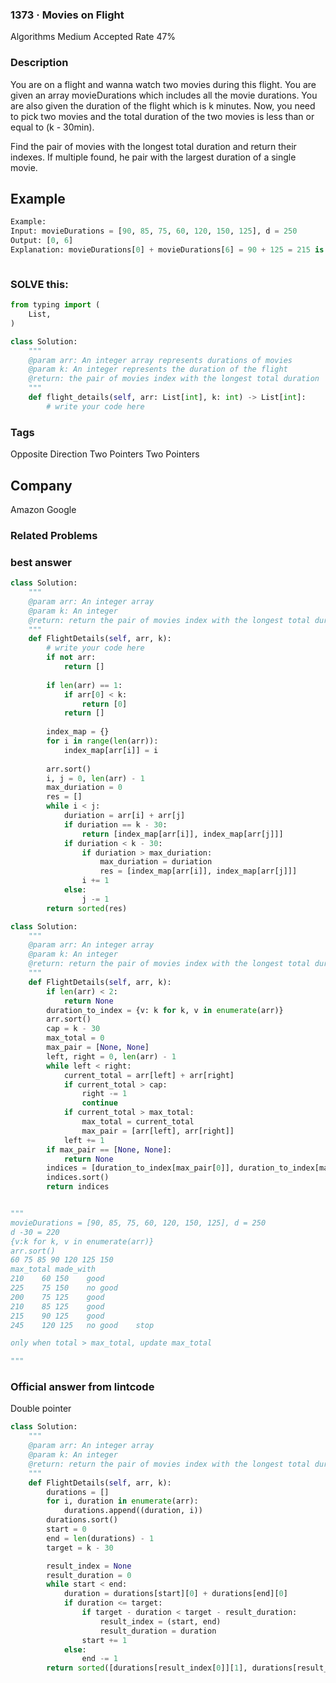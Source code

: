### 1373 · Movies on Flight
Algorithms
Medium
Accepted Rate
47%


### Description
You are on a flight and wanna watch two movies during this flight.
You are given an array movieDurations which includes all the movie durations.
You are also given the duration of the flight which is k minutes.
Now, you need to pick two movies and the total duration of the two movies is less than or equal to (k - 30min).

Find the pair of movies with the longest total duration and return their indexes. If multiple found, he pair with the largest duration of a single movie.




## Example
```python
Example:
Input: movieDurations = [90, 85, 75, 60, 120, 150, 125], d = 250
Output: [0, 6]
Explanation: movieDurations[0] + movieDurations[6] = 90 + 125 = 215 is the maximum number within 220 (250min - 30min)

```
```python


```
### SOLVE this:

```python
from typing import (
    List,
)

class Solution:
    """
    @param arr: An integer array represents durations of movies
    @param k: An integer represents the duration of the flight
    @return: the pair of movies index with the longest total duration
    """
    def flight_details(self, arr: List[int], k: int) -> List[int]:
        # write your code here

```

### Tags
Opposite Direction Two Pointers
Two Pointers

## Company
Amazon
Google
### Related Problems






### best answer
```py
class Solution:
    """
    @param arr: An integer array
    @param k: An integer
    @return: return the pair of movies index with the longest total duration
    """
    def FlightDetails(self, arr, k):
        # write your code here
        if not arr:
            return []
            
        if len(arr) == 1:
            if arr[0] < k:
                return [0]
            return []
            
        index_map = {}
        for i in range(len(arr)):
            index_map[arr[i]] = i
            
        arr.sort()
        i, j = 0, len(arr) - 1
        max_duriation = 0
        res = []
        while i < j:
            duriation = arr[i] + arr[j]
            if duriation == k - 30:
                return [index_map[arr[i]], index_map[arr[j]]]
            if duriation < k - 30:
                if duriation > max_duriation:
                    max_duriation = duriation
                    res = [index_map[arr[i]], index_map[arr[j]]]
                i += 1
            else:
                j -= 1
        return sorted(res)
```
```py
class Solution:
    """
    @param arr: An integer array
    @param k: An integer
    @return: return the pair of movies index with the longest total duration
    """
    def FlightDetails(self, arr, k):
        if len(arr) < 2:
            return None
        duration_to_index = {v: k for k, v in enumerate(arr)}
        arr.sort()
        cap = k - 30
        max_total = 0
        max_pair = [None, None]
        left, right = 0, len(arr) - 1
        while left < right:
            current_total = arr[left] + arr[right]
            if current_total > cap:
                right -= 1
                continue
            if current_total > max_total:
                max_total = current_total
                max_pair = [arr[left], arr[right]]
            left += 1
        if max_pair == [None, None]:
            return None
        indices = [duration_to_index[max_pair[0]], duration_to_index[max_pair[1]]]
        indices.sort()
        return indices


"""
movieDurations = [90, 85, 75, 60, 120, 150, 125], d = 250
d -30 = 220
{v:k for k, v in enumerate(arr)}
arr.sort()
60 75 85 90 120 125 150
max_total made_with
210    60 150    good
225    75 150    no good
200    75 125    good
210    85 125    good
215    90 125    good
245    120 125   no good    stop

only when total > max_total, update max_total

"""
```


### Official answer from lintcode
Double pointer
```py
class Solution:
    """
    @param arr: An integer array
    @param k: An integer
    @return: return the pair of movies index with the longest total duration
    """
    def FlightDetails(self, arr, k):
        durations = []
        for i, duration in enumerate(arr):
            durations.append((duration, i))
        durations.sort()
        start = 0
        end = len(durations) - 1
        target = k - 30

        result_index = None
        result_duration = 0
        while start < end:
            duration = durations[start][0] + durations[end][0]
            if duration <= target:
                if target - duration < target - result_duration:
                    result_index = (start, end)
                    result_duration = duration
                start += 1
            else:
                end -= 1
        return sorted([durations[result_index[0]][1], durations[result_index[1]][1]])
```